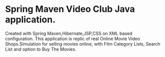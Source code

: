 # Spring Maven Video Club Java application.
Created with Spring Maven,Hibernate,JSP,CSS on XML based configuration.
This application is replic of real Online Movie Video Shops.Simulation for selling movies online, with Film Category Lists, Search List
and option to Buy The Movies.
